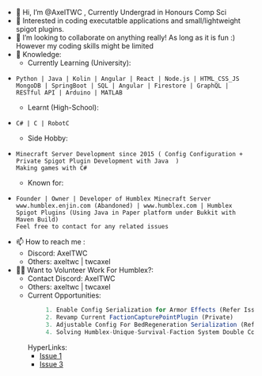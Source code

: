 - 👋 Hi, I’m @AxelTWC , Currently Undergrad in Honours Comp Sci
- 👀 Interested in coding executatble applications and small/lightweight spigot plugins.
- 💞️ I’m looking to collaborate on anything really! As long as it is fun :) However my coding skills might be limited 
- 🌱 Knowledge: 
  - Currently Learning (University):
-     Python | Java | Kolin | Angular | React | Node.js | HTML_CSS_JS 
      MongoDB | SpringBoot | SQL | Angular | Firestore | GraphQL | RESTful API | Arduino | MATLAB
  - Learnt (High-School):
-     C# | C | RobotC 
  - Side Hobby:
-     Minecraft Server Development since 2015 ( Config Configuration + Private Spigot Plugin Development with Java  )
      Making games with C#
  - Known for:
-     Founder | Owner | Developer of Humblex Minecraft Server
      www.humblex.enjin.com (Abandoned) | www.humblex.com | Humblex Spigot Plugins (Using Java in Paper platform under Bukkit with Maven Build)
      Feel free to contact for any related issues
- 📫 How to reach me :
  - Discord: AxelTWC
  - Others: axeltwc | twcaxel
- 👨‍💻 Want to Volunteer Work For Humblex?:
  - Contact Discord: AxelTWC
  - Others: axeltwc | twcaxel 
  - Current Opportunities:
    ```js
         1. Enable Config Serialization for Armor Effects (Refer Issue in ArmorEffects Repo) 
         2. Revamp Current FactionCapturePointPlugin (Private) 
         3. Adjustable Config For BedRegeneration Serialization (Refer Issue in BedRegeneration Repo)
         4. Solving Humblex-Unique-Survival-Faction System Double Conflicter Message (Private + High Priority)
    ```
    HyperLinks:
    - [Issue 1](https://github.com/AxelTWC/ArmorEffects/issues)
    - [Issue 3](https://github.com/AxelTWC/BedRegeneration/issues)
<!---
AxelTWC/AxelTWC is a ✨ special ✨ repository because its `README.md` (this file) appears on your GitHub profile.
You can click the Preview link to take a look at your changes.
--->
